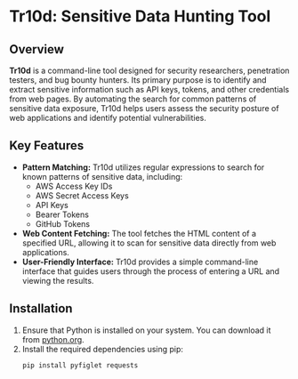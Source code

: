 # Tr10d: Sensitive Data Hunting Tool

## Overview

**Tr10d** is a command-line tool designed for security researchers, penetration testers, and bug bounty hunters. Its primary purpose is to identify and extract sensitive information such as API keys, tokens, and other credentials from web pages. By automating the search for common patterns of sensitive data exposure, Tr10d helps users assess the security posture of web applications and identify potential vulnerabilities.

## Key Features

- **Pattern Matching:** Tr10d utilizes regular expressions to search for known patterns of sensitive data, including:
  - AWS Access Key IDs
  - AWS Secret Access Keys
  - API Keys
  - Bearer Tokens
  - GitHub Tokens
- **Web Content Fetching:** The tool fetches the HTML content of a specified URL, allowing it to scan for sensitive data directly from web applications.
- **User-Friendly Interface:** Tr10d provides a simple command-line interface that guides users through the process of entering a URL and viewing the results.

## Installation

1. Ensure that Python is installed on your system. You can download it from [python.org](https://www.python.org/downloads/).
2. Install the required dependencies using pip:
   ```bash
   pip install pyfiglet requests
